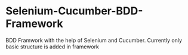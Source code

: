 # Selenium-Cucumber-BDD-Framework

BDD Framwork with the help of Selenium and Cucumber. Currently only basic structure is added in framework
